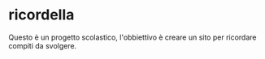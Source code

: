 # ricordella

Questo è un progetto scolastico, l'obbiettivo è creare un sito per ricordare compiti da svolgere.